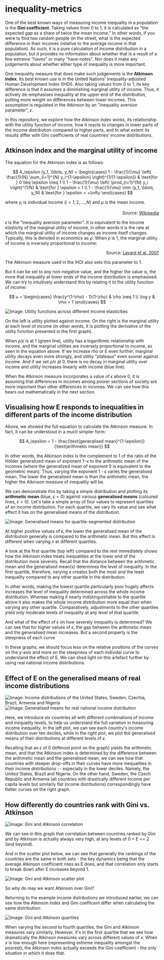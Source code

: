 # inequality-metrics

One of the best known ways of measuring income inequality in a population is the **Gini coefficient**. Taking values from 0 to 1, it is calculated as "the expected gap as a share of twice the mean income." In other words, if you were to find two random people on the street, what is the expected difference in their incomes (relative to the average income in that population). As such, it is a pure calculation of income distribution in a population, but it provides no information about whether that is a result of a few extreme "haves" or many "have-notes". Nor does it make any judgements about whether either type of inequality is more important.

One inequality measure that does make such judgements is the **Atkinson index**. Its best known use is in the United Nations' inequality-adjusted Human Development Index (IHDI). Also taking values from 0 to 1, its key difference is that it assumes a diminishing marginal utility of income. Thus, it actively de-emphasises inequality at the upper end of the distribution, putting more weight on differences between lower incomes. This assumption is regulated in the Atkinson by an "inequality aversion parameter", $\epsilon$. 

In this repository, we explore how the Atkinson index works, its relationship with the utility function of income, how it reacts to changes in lower parts of the income distribution compared to higher parts, and to what extent its results differ with Gini coefficients of real countries' income distributions.





## Atkinson index and the marginal utility of income

The equation for the Atkinson index is as follows:

$$
A_\epsilon (y_1, \ldots, y_N) =
\begin{cases}
1 - \frac{1}{\mu} \left( \frac{1}{N} \sum_{i=1}^{N} y_i^{1-\epsilon} \right)^{1/(1-\epsilon)} & \text{for } 0 \leq \epsilon \neq 1 \\
1 - \frac{1}{\mu} \left( \prod_{i=1}^{N} y_i \right)^{1/N} & \text{for } \epsilon = 1 \\
1 - \frac{1}{\mu} \min (y_1, \ldots, y_N) & \text{for } \epsilon = +\infty
\end{cases}
$$

where $y_i$ is individual income $(i = 1, 2, \ldots, N)$ and  $\mu$ is the mean income.

<div style="text-align: right"> Source: <a href="https://en.wikipedia.org/wiki/Atkinson_index">Wikipedia</a>
 </div>


$\epsilon$ is the "inequality aversion parameter". It is equivalent to the income elasticity of the marginal utility of income, in other words it is the rate at which the marginal utility of income changes as income itself changes. Typically, this is denoted in economics as $\rho$. When $\rho$ is 1, the marginal utility of income is inversely proportional to income:




<div style="text-align: right"> Source: <a href="https://eprints.lse.ac.uk/19745/1/The_Marginal_Utility_of_Income.pdf">Layard et al. 2007</a>
 </div>

The Atkinson measure used in the IHDI also sets this parameter to 1. 

But it can be set to any non-negative value, and the higher the value is, the more that inequality at lower ends of the income distribution is emphasised. We can try to intuitively understand this by relating it to the utility function of income:

$$
u =
\begin{cases}
\frac{y^{1-\rho} - 1}{1-\rho} & \rho \neq 1 \\
\log y & \rho = 1
\end{cases}
$$

![Image: Utility functions across different income elasticities](viz/utility%20across%20elasticity.png)

On the left is utility plotted against income. On the right is the marginal utility at each level of income (in other words, it is plotting the derivative of the utility function presented in the first graph).

When $\rho/\epsilon$ is at 1 (green line), utility has a logarithmic relationship with income, and the marginal utilities are inversely proportional to income, as seen in the equation above. If we increase rho or E even further, marginal utiilty decays even more strongly, and utility "plateaus" even sooner against income. And if we set $\rho/\epsilon$ at 0, there is no decay in marginal utility over income and utility increases linearly with income (blue line).

When the Atkinson measure incorporates a value of $\epsilon$ above 0, it is assuming that differences in incomes among poorer sections of society are more important than other differences in incomes. We can see how this bears out mathematically in the next section.

## Visualising how E responds to inequalities in different parts of the income distribution

Above, we showed the full equation to calculate the Atkinson measure. In fact, it can be understood in a much simpler form:


$$
A_\epsilon  =
1 - \frac{\text{generalised mean}^{1-\epsilon}}{\text{arithmetic mean}} $$

In other words, the Atkinson index is the complement to 1 of the ratio of the Hölder generalized mean of exponent 1−$\epsilon$ to the arithmetic mean of the incomes (where the generalized mean of exponent 0 is equivalent to the geometric mean). Thus, varying the exponent 1 - $\epsilon$ varies the generalised mean. The lower the generalised mean is than the arithmetic mean, the higher the Atkinson measure of inequality will be.

We can demonstrate this by taking a simple distribution and plotting its **arithmetic mean** (blue, $\epsilon = 0$) against various **generalised means** (coloured lines, $\epsilon > 0$). Let's take a simple array of four values to represent quartiles of an income distribution. For each quartile, we vary its value and see what effect it has on the generalised means of the distribution.

![Image: Generalised means for quartile-segmented distribution](viz/generalised%20mean%20quartiles%20dist.png)

At higher positive values of $\epsilon$, the lower the generalised mean of the distribution generally is compared to the arithmetic mean. But this effect is different when varying *x* at different quartiles.

A look at the first quartile (top left) compared to the rest immediately shows how the Atkinson index treats inequalities at the lower end of the distribution more severely. Recall that the distance between the arithmetic mean and the generalised mean(s) determines the level of inequality. In the first quartile, therefore, varying x creates both the most *and* the least inequality compared to any other quartile in the distribution.

In other words, making the lowest quartile particularly poor hugely affects increases the level of inequality determined across the whole income distribution. Whereas making it nearly indistinguishable to the quartile above it also makes the whole income distribution more equal than when varying any other quartile. Comparatively, adjustments to the other quartiles yield only moderate levels of inequality at any level of that quartile.

And what of the effect of $\epsilon$ on how severely inequality is determined? We can see that for higher values of $\epsilon$, the gap between the arithmetic mean and the generalised mean increases. But a second property is the steepness of each curve

In these graphs, we should focus less on the relative positions of the curves on the y-axis and more on the steepness of each individal curve to understand the effect of E. We can shed light on this artefact further by using real national income distributions.


## Effect of E on the generalised means of real income distributions

![Image: Income distributions of the United States, Sweden, Czechia, Brazil, Armenia and Nigeria](viz/real%20income%20distributions.png)
![Image: Generalised means for real national income distribution](viz/generalised%20means%20countries.png)


Here, we introduce six countries all with different combinations of income and inequality levels, to help us understand the full variation in measuring income inequality. In the left plot, we can see each country's income distribution over ten deciles, while in the right plot, we plot the generalised means of their distributions at different levels of $\epsilon$.

Recalling that an $\epsilon$ of 0 (leftmost point on the graph) yields the arithmetic mean, and that the Atkinson index is determined by the difference between the arithmetic mean and the generalised mean, we can see how that countries with steeper drop-offs in their curves have more inequalities in their income distributions -- especially in the lower deciles. Namely, the United States, Brazil and Nigeria. On the other hand, Sweden, the Czech Republic and Armenia (all countries with drastically different income per capita levels but similarly flat income distrbutions) correspondingly have flatter curves on the right graph.


## How differently do countries rank with Gini vs. Atkinson


![Image: Gini and Atkinson correlation](viz/atkinson%20gini%20correlation.png)

We can see in this graph that correlation between countries ranked by Gini and by Atkinson is actually always very high, at any levels of 0 < E <= 2 (and beyond).

And in the scatter plot below, we can see that generally the rankings of the countries are the same in both sets - the key dynamics being that the average Atkinson coefficient rises as E does, and that correlation only starts to break down after E increases beyond 1.

![Image: Gini and Atkinson scatter plot](viz/atkinson%20gini%20scatter%20plot.png)

So why do may we want Atkinson over Gini?


Returning to the example income distributions we introduced earlier, we can see how the Atkinson index and Gini coefficent differ when calculating the same distribution:

![Image: Gini and Atkinson quartiles](viz/gini%20vs%20atkinson%20quartiles%20dist.png)

When varying the second to fourth quartiles, the Gini and Atkinson measures vary similarly. However, it's in the first quartile that we see how dramatically the Atkinson measures vary across different values of *x*. When *x* is low enough here (representing extreme inequality amongst the poorest), the Atkinson index actually exceeds the Gini coefficient - the only situation in which it does that.